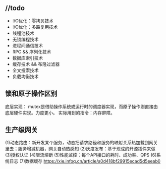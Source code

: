 ## //todo
- I/O优化：零拷贝技术
- I/O优化：多路复用技术
- 线程池技术
- 无锁编程技术
- 进程间通信技术
- RPC && 序列化技术
- 数据库索引技术
- 缓存技术 && 布隆过滤器
- 全文搜索技术
- 负载均衡技术

## 锁和原子操作区别
底层实现：
mutex是借助操作系统或运行时的调度器实现，而原子操作则直接由底层硬件实现。力度更小。
实际用到的指令：内存屏障。
## 生产级网关
(1)动态路由：新开发某个服务，动态把请求路径和服务的映射关系热加载到网关里去；服务增减机器，网关自动热感知
(2)灰度发布：基于现成的开源插件来做
(3)授权认证
(4)限流熔断
(5)性能监控：每个API接口的耗时、成功率、QPS
(6)系统日志
(7)数据缓存
https://xie.infoq.cn/article/a0d418bf29915ecad5d5eeab0